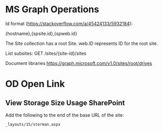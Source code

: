 


# MS Graph Operations

Id format (https://stackoverflow.com/a/45424133/5932184):

{hostname},{spsite.id},{spweb.id}


The Site collection has a root Site. web.ID represents ID for the root site.


List subsites:
GET /sites/{site-id}/sites

Document libraries
https://graph.microsoft.com/v1.0/sites/root/drives


# OD Open Link

## View Storage Size Usage SharePoint

Add the following to the end of the base URL of the site:

`_layouts/15/storman.aspx`
